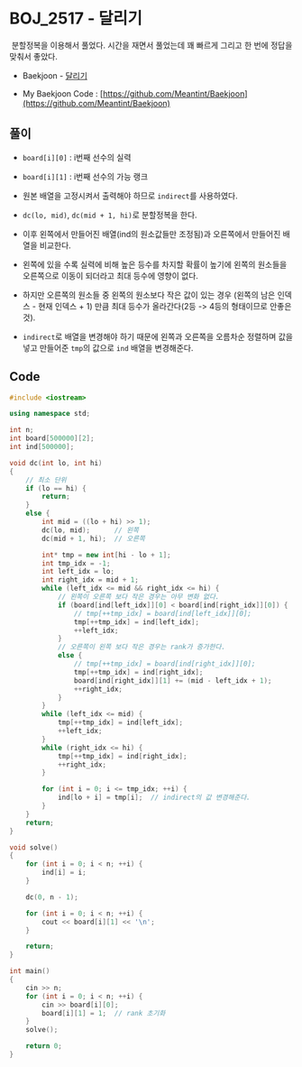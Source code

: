 # BOJ_2517 - 달리기

&nbsp;분할정복을 이용해서 풀었다. 시간을 재면서 풀었는데 꽤 빠르게 그리고 한 번에 정답을 맞춰서 좋았다.

- Baekjoon - [달리기](https://www.acmicpc.net/problem/2517)

- My Baekjoon Code : [https://github.com/Meantint/Baekjoon](https://github.com/Meantint/Baekjoon)

## 풀이

- `board[i][0]` : i번째 선수의 실력

- `board[i][1]` : i번째 선수의 가능 랭크

- 원본 배열을 고정시켜서 출력해야 하므로 `indirect`를 사용하였다.

- `dc(lo, mid)`, `dc(mid + 1, hi)`로 분할정복을 한다.

- 이후 왼쪽에서 만들어진 배열(ind의 원소값들만 조정됨)과 오른쪽에서 만들어진 배열을 비교한다.

- 왼쪽에 있을 수록 실력에 비해 높은 등수를 차지할 확률이 높기에 왼쪽의 원소들을 오른쪽으로 이동이 되더라고 최대 등수에 영향이 없다.

- 하지만 오른쪽의 원소들 중 왼쪽의 원소보다 작은 값이 있는 경우 (왼쪽의 남은 인덱스 - 현재 인덱스 + 1) 만큼 최대 등수가 올라간다(2등 -> 4등의 형태이므로 안좋은 것).

- `indirect`로 배열을 변경해야 하기 때문에 왼쪽과 오른쪽을 오름차순 정렬하며 값을 넣고 만들어준 `tmp`의 값으로 `ind` 배열을 변경해준다.

## Code

```cpp
#include <iostream>

using namespace std;

int n;
int board[500000][2];
int ind[500000];

void dc(int lo, int hi)
{
    // 최소 단위
    if (lo == hi) {
        return;
    }
    else {
        int mid = ((lo + hi) >> 1);
        dc(lo, mid);      // 왼쪽
        dc(mid + 1, hi);  // 오른쪽

        int* tmp = new int[hi - lo + 1];
        int tmp_idx = -1;
        int left_idx = lo;
        int right_idx = mid + 1;
        while (left_idx <= mid && right_idx <= hi) {
            // 왼쪽이 오른쪽 보다 작은 경우는 아무 변화 없다.
            if (board[ind[left_idx]][0] < board[ind[right_idx]][0]) {
                // tmp[++tmp_idx] = board[ind[left_idx]][0];
                tmp[++tmp_idx] = ind[left_idx];
                ++left_idx;
            }
            // 오른쪽이 왼쪽 보다 작은 경우는 rank가 증가한다.
            else {
                // tmp[++tmp_idx] = board[ind[right_idx]][0];
                tmp[++tmp_idx] = ind[right_idx];
                board[ind[right_idx]][1] += (mid - left_idx + 1);
                ++right_idx;
            }
        }
        while (left_idx <= mid) {
            tmp[++tmp_idx] = ind[left_idx];
            ++left_idx;
        }
        while (right_idx <= hi) {
            tmp[++tmp_idx] = ind[right_idx];
            ++right_idx;
        }

        for (int i = 0; i <= tmp_idx; ++i) {
            ind[lo + i] = tmp[i];  // indirect의 값 변경해준다.
        }
    }
    return;
}

void solve()
{
    for (int i = 0; i < n; ++i) {
        ind[i] = i;
    }

    dc(0, n - 1);

    for (int i = 0; i < n; ++i) {
        cout << board[i][1] << '\n';
    }

    return;
}

int main()
{
    cin >> n;
    for (int i = 0; i < n; ++i) {
        cin >> board[i][0];
        board[i][1] = 1;  // rank 초기화
    }
    solve();

    return 0;
}
```
